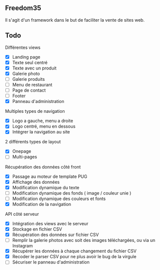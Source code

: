 ## Freedom35

Il s'agit d'un framework dans le but de faciliter la vente de sites web.

## Todo

Différentes views
- [x] Landing page
- [x] Texte seul centré
- [x] Texte avec un produit
- [x] Galerie photo
- [ ] Galerie produits
- [ ] Menu de restaurant
- [ ] Page de contact
- [ ] Footer
- [x] Panneau d'administration

Multiples types de navigation
- [x] Logo a gauche, menu a droite
- [x] Logo centré, menu en dessous
- [x] Intégrer la navigation au site

2 différents types de layout
- [x] Onepage
- [ ] Multi-pages

Récupération des données côté front
- [x] Passage au moteur de template PUG
- [x] Affichage des données
- [x] Modification dynamique du texte
- [ ] Modification dynamique des fonds ( image / couleur unie )
- [ ] Modification dynamique des couleurs et fonts
- [x] Modification de la navigation

API côté serveur
- [x] Intégration des views avec le serveur
- [x] Stockage en fichier CSV
- [x] Récupération des données sur fichier CSV
- [ ] Remplir la galerie photos avec soit des images téléchargées, ou via un Instagram
- [x] Récupérer les données à chaque changement du fichier CSV
- [x] Recoder le parser CSV pour ne plus avoir le bug de la virgule
- [ ] Sécuriser le panneau d'administration
